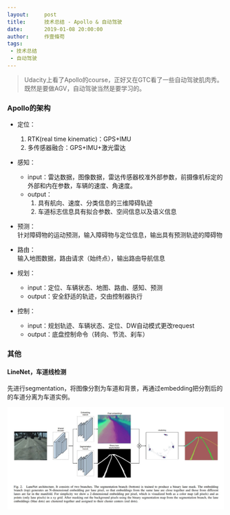 ```yaml
---
layout:     post
title:      技术总结 - Apollo & 自动驾驶
date:       2019-01-08 20:00:00
author:     作壹條苟
tags:
 - 技术总结
 - 自动驾驶
---
```


> Udacity上看了Apollo的course，正好又在GTC看了一些自动驾驶肌肉秀。既然是要做AGV，自动驾驶当然是要学习的。

### Apollo的架构

* 定位：
	1. RTK(real time kinematic)：GPS+IMU
	2. 多传感器融合：GPS+IMU+激光雷达

* 感知：  
	* input：雷达数据，图像数据，雷达传感器校准外部参数，前摄像机标定的外部和内在参数，车辆的速度、角速度。  
	* output：  
		1. 具有航向、速度、分类信息的三维障碍轨迹
		2. 车道标志信息具有拟合参数、空间信息以及语义信息

* 预测：  
	针对障碍物的运动预测，输入障碍物与定位信息，输出具有预测轨迹的障碍物

* 路由：  
	输入地图数据，路由请求（始终点），输出路由导航信息

* 规划：  
	* input：定位、车辆状态、地图、路由、感知、预测   
	* output：安全舒适的轨迹，交由控制器执行   

* 控制：  
	* input：规划轨迹、车辆状态、定位、DW自动模式更改request  
	* output：底盘控制命令（转向、节流、刹车）  

### 其他

#### LineNet，车道线检测

先进行segmentation，将图像分割为车道和背景，再通过embedding把分割后的的车道分离为车道实例。

![image](https://github.com/hallazie/hallazie.github.io/blob/master/img/in-post/lanenet.jpg)
